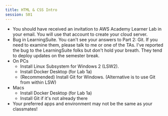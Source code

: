 ```yaml
---
title: HTML & CSS Intro
session: S01
---
```

* You should have received an invitation to AWS Academy Learner Lab in your email. You will use that account to create your cloud server.
* Bug in LearningSuite. You can't see your answers to Part 2: Git. If you need to examine them, please talk to me or one of the TAs. I've reported the bug to the LearningSuite folks but don't hold your breath. They tend to deploy updates on the semester break.
* On PCs
    * Install Linux Subsystem for Windows 2 (LSW2).
    * Install Docker Desktop (for Lab 1a)
    * (Recommended) Install Git for Windows. (Alternative is to use Git from within LSW)
* Macs
    * Install Docker Desktop (for Lab 1a)
    * Install Git if it's not already there
* Your preferred apps and environment may not be the same as your classmates!
